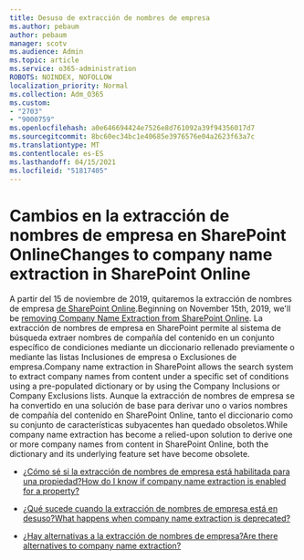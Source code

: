 ```yaml
---
title: Desuso de extracción de nombres de empresa
ms.author: pebaum
author: pebaum
manager: scotv
ms.audience: Admin
ms.topic: article
ms.service: o365-administration
ROBOTS: NOINDEX, NOFOLLOW
localization_priority: Normal
ms.collection: Adm_O365
ms.custom:
- "2703"
- "9000759"
ms.openlocfilehash: a0e646694424e7526e8d761092a39f94356017d7
ms.sourcegitcommit: 8bc60ec34bc1e40685e3976576e04a2623f63a7c
ms.translationtype: MT
ms.contentlocale: es-ES
ms.lasthandoff: 04/15/2021
ms.locfileid: "51817405"
---
```

# <a name="changes-to-company-name-extraction-in-sharepoint-online"></a><span data-ttu-id="26c66-102">Cambios en la extracción de nombres de empresa en SharePoint Online</span><span class="sxs-lookup"><span data-stu-id="26c66-102">Changes to company name extraction in SharePoint Online</span></span>

<span data-ttu-id="26c66-103">A partir del 15 de noviembre de 2019, quitaremos la extracción de nombres de empresa [de SharePoint Online](https://docs.microsoft.com/sharepoint/changes-to-company-name-extraction-in-sharepoint-online).</span><span class="sxs-lookup"><span data-stu-id="26c66-103">Beginning on November 15th, 2019, we'll be [removing Company Name Extraction from SharePoint Online](https://docs.microsoft.com/sharepoint/changes-to-company-name-extraction-in-sharepoint-online).</span></span> <span data-ttu-id="26c66-104">La extracción de nombres de empresa en SharePoint permite al sistema de búsqueda extraer nombres de compañía del contenido en un conjunto específico de condiciones mediante un diccionario rellenado previamente o mediante las listas Inclusiones de empresa o Exclusiones de empresa.</span><span class="sxs-lookup"><span data-stu-id="26c66-104">Company name extraction in SharePoint allows the search system to extract company names from content under a specific set of conditions using a pre-populated dictionary or by using the Company Inclusions or Company Exclusions lists.</span></span> <span data-ttu-id="26c66-105">Aunque la extracción de nombres de empresa se ha convertido en una solución de base para derivar uno o varios nombres de compañía del contenido en SharePoint Online, tanto el diccionario como su conjunto de características subyacentes han quedado obsoletos.</span><span class="sxs-lookup"><span data-stu-id="26c66-105">While company name extraction has become a relied-upon solution to derive one or more company names from content in SharePoint Online, both the dictionary and its underlying feature set have become obsolete.</span></span>

- [<span data-ttu-id="26c66-106">¿Cómo sé si la extracción de nombres de empresa está habilitada para una propiedad?</span><span class="sxs-lookup"><span data-stu-id="26c66-106">How do I know if company name extraction is enabled for a property?</span></span>](https://docs.microsoft.com/sharepoint/changes-to-company-name-extraction-in-sharepoint-online#how-do-i-know-if-company-name-extraction-is-enabled-for-a-property)

- [<span data-ttu-id="26c66-107">¿Qué sucede cuando la extracción de nombres de empresa está en desuso?</span><span class="sxs-lookup"><span data-stu-id="26c66-107">What happens when company name extraction is deprecated?</span></span>](https://docs.microsoft.com/sharepoint/changes-to-company-name-extraction-in-sharepoint-online#what-happens-when-company-name-extraction-is-deprecated) 

- [<span data-ttu-id="26c66-108">¿Hay alternativas a la extracción de nombres de empresa?</span><span class="sxs-lookup"><span data-stu-id="26c66-108">Are there alternatives to company name extraction?</span></span>](https://docs.microsoft.com/sharepoint/changes-to-company-name-extraction-in-sharepoint-online#are-there-alternatives-to-company-name-extraction) 